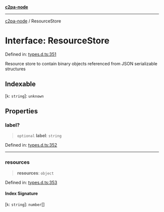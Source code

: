 [**c2pa-node**](../README.md)

***

[c2pa-node](../README.md) / ResourceStore

# Interface: ResourceStore

Defined in: [types.d.ts:351](https://github.com/contentauth/c2pa-node-v2/blob/89b34f9846b48a2d62e217587555c0cf0305136a/js-src/types.d.ts#L351)

Resource store to contain binary objects referenced from JSON serializable structures

## Indexable

\[`k`: `string`\]: `unknown`

## Properties

### label?

> `optional` **label**: `string`

Defined in: [types.d.ts:352](https://github.com/contentauth/c2pa-node-v2/blob/89b34f9846b48a2d62e217587555c0cf0305136a/js-src/types.d.ts#L352)

***

### resources

> **resources**: `object`

Defined in: [types.d.ts:353](https://github.com/contentauth/c2pa-node-v2/blob/89b34f9846b48a2d62e217587555c0cf0305136a/js-src/types.d.ts#L353)

#### Index Signature

\[`k`: `string`\]: `number`[]
